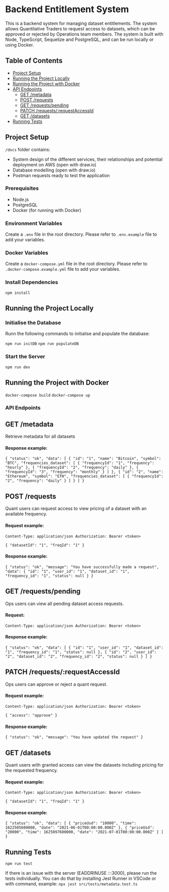 # Backend Entitlement System

This is a backend system for managing dataset entitlements. The system allows Quantitative Traders to request access to datasets, which can be approved or rejected by Operations team members. The system is built with Node, TypeScript, Sequelize and PostgreSQL, and can be run locally or using Docker.

## Table of Contents

- [Project Setup](#project-setup)
- [Running the Project Locally](#running-the-project-locally)
- [Running the Project with Docker](#running-the-project-with-docker)
- [API Endpoints](#api-endpoints)
  - [GET /metadata](#get-metadata)
  - [POST /requests](#post-requests)
  - [GET /requests/pending](#get-requestspending)
  - [PATCH /requests/:requestAccessId](#patch-requestsrequestaccessid)
  - [GET /datasets](#get-datasets)
- [Running Tests](#running-tests)

## Project Setup

`/docs` folder contains:
- System design of the different services, their relationships and potential deployment on AWS (open with draw.io)
- Database modelling (open with draw.io)
- Postman requests ready to test the application

### Prerequisites

- Node.js
- PostgreSQL
- Docker (for running with Docker)

### Environment Variables

Create a `.env` file in the root directory. Please refer to `.env.example` file to add your variables.

### Docker Variables

Create a `docker-compose.yml` file in the root directory. Please refer to `.docker-compose.example.yml` file to add your variables.

### Install Dependencies

`npm install`

## Running the Project Locally

### Initialise the Database

Runn the following commands to initialise and populate the database:

`npm run initDB`
`npm run populateDB`

### Start the Server

`npm run dev`

## Running the Project with Docker

`docker-compose build`
`docker-compose up`

### API Endpoints

## GET /metadata

Retrieve metadata for all datasets

#### Response example:

`{
  "status": "ok",
  "data": [
    {
      "id": "1",
      "name": "Bitcoin",
      "symbol": "BTC",
      "frequencies_dataset": [
        { "frequencyId": "1", "frequency": "hourly" },
        { "frequencyId": "2", "frequency": "daily" },
        { "frequencyId": "3", "frequency": "monthly" }
      ]
    },
    {
      "id": "2",
      "name": "Ethereum",
      "symbol": "ETH",
      "frequencies_dataset": [
        { "frequencyId": "2", "frequency": "daily" }
      ]
    }
  ]
}
`

## POST /requests

Quant users can request access to view pricing of a dataset with an available frequency.

#### Request example:

`Content-Type: application/json
Authorization: Bearer <token>`

`{
  "datasetId": "1",
  "freqId": "1"
}`

#### Response example:

`{
  "status": "ok",
  "message": "You have successfully made a request",
  "data": {
    "id": "1",
    "user_id": "1",
    "dataset_id": "1",
    "frequency_id": "1",
    "status": null
  }
}
`

## GET /requests/pending

Ops users can view all pending dataset access requests.

#### Request:

`Content-Type: application/json
Authorization: Bearer <token>`

#### Response example:

`{
  "status": "ok",
  "data": [
    {
      "id": "1",
      "user_id": "1",
      "dataset_id": "1",
      "frequency_id": "1",
      "status": null
    },
    {
      "id": "2",
      "user_id": "2",
      "dataset_id": "2",
      "frequency_id": "2",
      "status": null
    }
  ]
}
`

## PATCH /requests/:requestAccessId

Ops users can approve or reject a quant request.

#### Request example:

`Content-Type: application/json
Authorization: Bearer <token>`

`{
  "access": "approve"
}`

#### Response example:

`{
  "status": "ok",
  "message": "You have updated the request"
}
`

## GET /datasets

Quant users with granted access can view the datasets including pricing for the requested frequency.

#### Request example:

`Content-Type: application/json
Authorization: Bearer <token>`

`{
  "datasetId": "1",
  "freqId": "1"
}`

#### Response example:

`{
  "status": "ok",
  "data": [
    {
      "priceUsd": "10000",
      "time": 1622505600000,
      "date": "2021-06-01T00:00:00.000Z"
    },
    {
      "priceUsd": "20000",
      "time": 1625097600000,
      "date": "2021-07-01T00:00:00.000Z"
    }
  ]
}
`

## Running Tests

`npm run test`

If there is an issue with the server (EADDRINUSE :::3000), please run the tests individually. You can do that by installing Jest Runner in VSCode or with command, example: `npx jest src/tests/metadata.test.ts`

